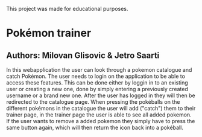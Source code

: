 This project was made for educational purposes.

# Pokémon trainer

## Authors: Milovan Glisovic & Jetro Saarti
In this webapplication the user can look through a pokemon catalogue and catch Pokémon.
The user needs to login on the application to be able to access these features. This can be done either by loggin in to an existing user or creating a new one, done by simply entering a previously created username or a brand new one.
After the user has logged in they will then be redirected to the catalogue page. When pressing the pokéballs on the different pokémons in the catalogue the user will add ("catch") them to their trainer page, in the trainer page the user is able to see all added pokemon. If the user wants to remove a added pokemon they simply have to press the same button again, which will then return the icon back into a pokéball. 
